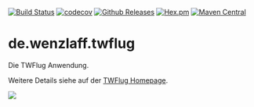 [![Build Status](https://travis-ci.org/IT-Berater/TWFlug.svg?branch=master)](https://travis-ci.org/IT-Berater/TWFlug) 
[![codecov](https://codecov.io/gh/IT-Berater/TWFlug/branch/master/graph/badge.svg)](https://codecov.io/gh/IT-Berater/TWFlug) 
[![Github Releases](https://img.shields.io/github/downloads/atom/atom/latest/total.svg)](https://github.com/IT-Berater/TWFlug)
[![Hex.pm](https://img.shields.io/hexpm/l/plug.svg)](https://github.com/IT-Berater/TWFlug)
[![Maven Central](https://maven-badges.herokuapp.com/maven-central/de.wenzlaff.twflug/de.wenzlaff.twflug/badge.svg)](https://maven-badges.herokuapp.com/maven-central/de.wenzlaff.twflug/de.wenzlaff.twflug)

# de.wenzlaff.twflug
Die TWFlug Anwendung. 

Weitere Details siehe auf der [TWFlug Homepage](http://blog.wenzlaff.de/?s=TWFlug).

![](http://blog.wenzlaff.de/wp-content/uploads/2014/12/Bildschirmfoto-2014-12-04-um-06.24.27.png)
